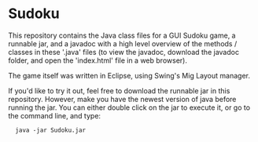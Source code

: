 # Sudoku

  This repository contains the Java class files for a GUI Sudoku game, a runnable jar, and a javadoc with a high level overview
  of the methods / classes in these '.java' files (to view the javadoc, download the javadoc folder, and open the 'index.html' file in a web     browser).
  
  The game itself was written in Eclipse, using Swing's Mig Layout manager.
  
  If you'd like to try it out, feel free to download the runnable jar in this repository. However, make you have the newest version
  of java before running the jar. You can either double click on the jar to execute it, or go to the command line, and type:
  
      java -jar Sudoku.jar     
      
   
  
 
